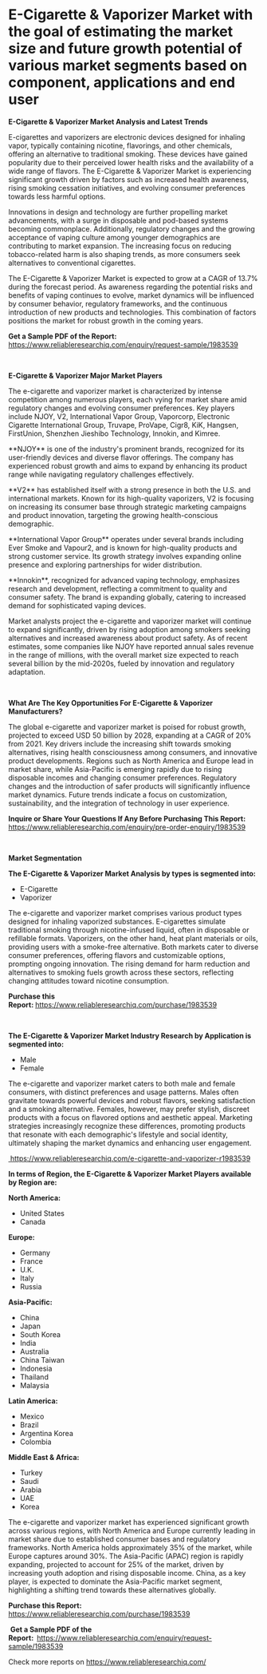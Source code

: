 <p><h1>E-Cigarette & Vaporizer Market with the goal of estimating the market size and future growth potential of various market segments based on component, applications and end user</h1></p><p><strong>E-Cigarette & Vaporizer Market Analysis and Latest Trends</strong></p>
<p><p>E-cigarettes and vaporizers are electronic devices designed for inhaling vapor, typically containing nicotine, flavorings, and other chemicals, offering an alternative to traditional smoking. These devices have gained popularity due to their perceived lower health risks and the availability of a wide range of flavors. The E-Cigarette & Vaporizer Market is experiencing significant growth driven by factors such as increased health awareness, rising smoking cessation initiatives, and evolving consumer preferences towards less harmful options.</p><p>Innovations in design and technology are further propelling market advancements, with a surge in disposable and pod-based systems becoming commonplace. Additionally, regulatory changes and the growing acceptance of vaping culture among younger demographics are contributing to market expansion. The increasing focus on reducing tobacco-related harm is also shaping trends, as more consumers seek alternatives to conventional cigarettes.</p><p>The E-Cigarette & Vaporizer Market is expected to grow at a CAGR of 13.7% during the forecast period. As awareness regarding the potential risks and benefits of vaping continues to evolve, market dynamics will be influenced by consumer behavior, regulatory frameworks, and the continuous introduction of new products and technologies. This combination of factors positions the market for robust growth in the coming years.</p></p>
<p><strong>Get a Sample PDF of the Report:&nbsp;</strong> <a href="https://www.reliableresearchiq.com/enquiry/request-sample/1983539?utm_campaign=2101&utm_medium=2&utm_source=Github&utm_content=ia&utm_term=10022025&utm_id=e-cigarette-vaporizer">https://www.reliableresearchiq.com/enquiry/request-sample/1983539</a></p>
<p>&nbsp;</p>
<p><strong>E-Cigarette & Vaporizer Major Market Players</strong></p>
<p><p>The e-cigarette and vaporizer market is characterized by intense competition among numerous players, each vying for market share amid regulatory changes and evolving consumer preferences. Key players include NJOY, V2, International Vapor Group, Vaporcorp, Electronic Cigarette International Group, Truvape, ProVape, Cigr8, KiK, Hangsen, FirstUnion, Shenzhen Jieshibo Technology, Innokin, and Kimree.</p><p>**NJOY** is one of the industry's prominent brands, recognized for its user-friendly devices and diverse flavor offerings. The company has experienced robust growth and aims to expand by enhancing its product range while navigating regulatory challenges effectively.</p><p>**V2** has established itself with a strong presence in both the U.S. and international markets. Known for its high-quality vaporizers, V2 is focusing on increasing its consumer base through strategic marketing campaigns and product innovation, targeting the growing health-conscious demographic.</p><p>**International Vapor Group** operates under several brands including Ever Smoke and Vapour2, and is known for high-quality products and strong customer service. Its growth strategy involves expanding online presence and exploring partnerships for wider distribution.</p><p>**Innokin**, recognized for advanced vaping technology, emphasizes research and development, reflecting a commitment to quality and consumer safety. The brand is expanding globally, catering to increased demand for sophisticated vaping devices.</p><p>Market analysts project the e-cigarette and vaporizer market will continue to expand significantly, driven by rising adoption among smokers seeking alternatives and increased awareness about product safety. As of recent estimates, some companies like NJOY have reported annual sales revenue in the range of millions, with the overall market size expected to reach several billion by the mid-2020s, fueled by innovation and regulatory adaptation.</p></p>
<p>&nbsp;</p>
<p><strong>What Are The Key Opportunities For E-Cigarette & Vaporizer Manufacturers?</strong></p>
<p><p>The global e-cigarette and vaporizer market is poised for robust growth, projected to exceed USD 50 billion by 2028, expanding at a CAGR of 20% from 2021. Key drivers include the increasing shift towards smoking alternatives, rising health consciousness among consumers, and innovative product developments. Regions such as North America and Europe lead in market share, while Asia-Pacific is emerging rapidly due to rising disposable incomes and changing consumer preferences. Regulatory changes and the introduction of safer products will significantly influence market dynamics. Future trends indicate a focus on customization, sustainability, and the integration of technology in user experience.</p></p>
<p><strong>Inquire or Share Your Questions If Any Before Purchasing This Report:</strong> <a href="https://www.reliableresearchiq.com/enquiry/pre-order-enquiry/1983539?utm_campaign=2101&utm_medium=2&utm_source=Github&utm_content=ia&utm_term=10022025&utm_id=e-cigarette-vaporizer">https://www.reliableresearchiq.com/enquiry/pre-order-enquiry/1983539</a></p>
<p>&nbsp;</p>
<p><strong>Market Segmentation</strong></p>
<p><strong>The E-Cigarette & Vaporizer Market Analysis by types is segmented into:</strong></p>
<p><ul><li>E-Cigarette</li><li>Vaporizer</li></ul></p>
<p><p>The e-cigarette and vaporizer market comprises various product types designed for inhaling vaporized substances. E-cigarettes simulate traditional smoking through nicotine-infused liquid, often in disposable or refillable formats. Vaporizers, on the other hand, heat plant materials or oils, providing users with a smoke-free alternative. Both markets cater to diverse consumer preferences, offering flavors and customizable options, prompting ongoing innovation. The rising demand for harm reduction and alternatives to smoking fuels growth across these sectors, reflecting changing attitudes toward nicotine consumption.</p></p>
<p><strong>Purchase this Report:&nbsp;</strong><a href="https://www.reliableresearchiq.com/purchase/1983539?utm_campaign=2101&utm_medium=2&utm_source=Github&utm_content=ia&utm_term=10022025&utm_id=e-cigarette-vaporizer">https://www.reliableresearchiq.com/purchase/1983539</a></p>
<p>&nbsp;</p>
<p><strong>The E-Cigarette & Vaporizer Market Industry Research by Application is segmented into:</strong></p>
<p><ul><li>Male</li><li>Female</li></ul></p>
<p><p>The e-cigarette and vaporizer market caters to both male and female consumers, with distinct preferences and usage patterns. Males often gravitate towards powerful devices and robust flavors, seeking satisfaction and a smoking alternative. Females, however, may prefer stylish, discreet products with a focus on flavored options and aesthetic appeal. Marketing strategies increasingly recognize these differences, promoting products that resonate with each demographic's lifestyle and social identity, ultimately shaping the market dynamics and enhancing user engagement.</p></p>
<p><a href="https://www.reliableresearchiq.com/e-cigarette-and-vaporizer-r1983539?utm_campaign=2101&utm_medium=2&utm_source=Github&utm_content=ia&utm_term=10022025&utm_id=e-cigarette-vaporizer">&nbsp;https://www.reliableresearchiq.com/e-cigarette-and-vaporizer-r1983539</a></p>
<p><strong>In terms of Region, the E-Cigarette & Vaporizer Market Players available by Region are:</strong></p>
<p>
    <p> <strong> North America: </strong>
        <ul>
            <li>United States</li>
            <li>Canada</li>
        </ul>
        </p> 
    <p> <strong> Europe: </strong>
        <ul>
            <li>Germany</li>
            <li>France</li>
            <li>U.K.</li>
            <li>Italy</li>
            <li>Russia</li>
        </ul>
        </p> 
    <p> <strong> Asia-Pacific: </strong>
        <ul>
            <li>China</li>
            <li>Japan</li>
            <li>South Korea</li>
            <li>India</li>
            <li>Australia</li>
            <li>China Taiwan</li>
            <li>Indonesia</li>
            <li>Thailand</li>
            <li>Malaysia</li>
        </ul>
        </p> 
    <p> <strong> Latin America: </strong>
        <ul>
            <li>Mexico</li>
            <li>Brazil</li>
            <li>Argentina Korea</li>
            <li>Colombia</li>
        </ul>
        </p> 
    <p> <strong> Middle East & Africa: </strong>
        <ul>
            <li>Turkey</li>
            <li>Saudi</li>
            <li>Arabia</li>
            <li>UAE</li>
            <li>Korea</li>
        </ul>
    </p>
    </p>
<p><p>The e-cigarette and vaporizer market has experienced significant growth across various regions, with North America and Europe currently leading in market share due to established consumer bases and regulatory frameworks. North America holds approximately 35% of the market, while Europe captures around 30%. The Asia-Pacific (APAC) region is rapidly expanding, projected to account for 25% of the market, driven by increasing youth adoption and rising disposable income. China, as a key player, is expected to dominate the Asia-Pacific market segment, highlighting a shifting trend towards these alternatives globally.</p></p>
<p><strong>Purchase this Report: </strong><a href="https://www.reliableresearchiq.com/purchase/1983539?utm_campaign=2101&utm_medium=2&utm_source=Github&utm_content=ia&utm_term=10022025&utm_id=e-cigarette-vaporizer">https://www.reliableresearchiq.com/purchase/1983539</a></p>
<p>&nbsp;<strong>Get a Sample PDF of the Report:&nbsp;&nbsp;</strong><a href="https://www.reliableresearchiq.com/enquiry/request-sample/1983539?utm_campaign=2101&utm_medium=2&utm_source=Github&utm_content=ia&utm_term=10022025&utm_id=e-cigarette-vaporizer">https://www.reliableresearchiq.com/enquiry/request-sample/1983539</a></p>
<p><strong></strong></p>
<p>Check more reports on <a href="https://www.reliableresearchiq.com/?utm_campaign=2101&utm_medium=2&utm_source=Github&utm_content=ia&utm_term=10022025&utm_id=e-cigarette-vaporizer">https://www.reliableresearchiq.com/</a></p>